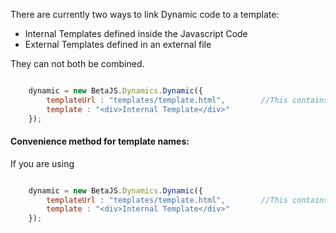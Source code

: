 
There are currently two ways to link Dynamic code to a template:
- Internal Templates defined inside the Javascript Code
- External Templates defined in an external file

They can not both be combined.

```js

	dynamic = new BetaJS.Dynamics.Dynamic({
		templateUrl : "templates/template.html", 		//This contains the relative file path to an external template
		template : "<div>Internal Template</div>"
	});

```

#### Convenience method for template names:

If you are using

```js

	dynamic = new BetaJS.Dynamics.Dynamic({
		templateUrl : "templates/template.html", 		//This contains the relative file path to an external template
		template : "<div>Internal Template</div>"
	});

```